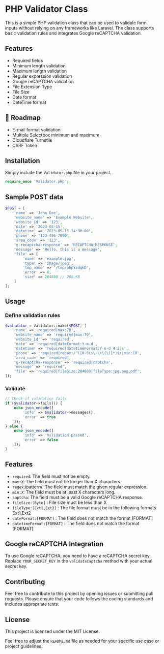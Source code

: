 # PHP Validator Class

This is a simple PHP validation class that can be used to validate form inputs without relying on any frameworks like Laravel. The class supports basic validation rules and integrates Google reCAPTCHA validation.

## Features

- Required fields
- Minimum length validation
- Maximum length validation
- Regular expression validation
- Google reCAPTCHA validation
- File Extension Type
- File Size
- Date format
- DateTime format

## 🎯 Roadmap

- E-mail format validation
- Multiple Selectbox minimum and maximum
- Cloudflare Turnstile
- CSRF Token

## Installation

Simply include the `Validator.php` file in your project.

```php
require_once 'Validator.php';
```

## Sample POST data
```php
$POST = [
    'name' => 'John Doe',
    'website_name' => 'Example Website',
    'website_id' => '123',
    'date' => '2023-05-15',
    'datetime' => '2023-05-15 14:30:00',
    'phone' => '123-456-7890',
    'area_code' => '123',
    'g-recaptcha-response' => 'RECAPTCHA_RESPONSE',
    'message' => 'Hello, this is a message',
    'file' => [
        'name' => 'example.jpg',
        'type' => 'image/jpeg',
        'tmp_name' => '/tmp/phpYzdqkD',
        'error' => 0,
        'size' => 204800 // 200 KB
    ]
];
```

## Usage
### Define validation rules
```php
$validator = Validator::make($POST, [
    'name' => 'required|max:70',
    'website_name' => 'required|max:70',
    'website_id' => 'required',
    'date' => 'required|dateFormat:Y-m-d',
    'datetime' => 'required|datetimeFormat:Y-m-d H:i:s',
    'phone' => 'required|regex:/^([0-9\s\-\+\(\)]*)$/|min:10',
    'area_code' => 'required',
    'g-recaptcha-response' => 'required|captcha',
    'message' => 'required',
    'file' => 'required|fileSize:204800|fileType:jpg,png,pdf',
]);
```

### Validate 
```php
// Check if validation fails
if ($validator->fails()) {
    echo json_encode([
        'info' => $validator->messages(),
        'error' => true
    ]);
} else {
    echo json_encode([
        'info' => 'Validation passed',
        'error' => false
    ]);
}
```

## Features

- `required`: The field must not be empty.
- `max:X`: The field must not be longer than X characters.
- `regex`:/pattern/: The field must match the given regular expression.
- `min:X`: The field must be at least X characters long.
- `captcha`: The field must be a valid Google reCAPTCHA response.
- `fileSize:[Byte]` : File size must be less than X
- `fileType:[Ext1,Ext2]` : The file format must be in the following formats Ext1,Ext2
- `dateFormat:[FORMAT]` : The field does not match the format [FORMAT]
- `datetimeFormat:[FORMAT]` : The field does not match the format [FORMAT]

## Google reCAPTCHA Integration

To use Google reCAPTCHA, you need to have a reCAPTCHA secret key. Replace `YOUR_SECRET_KEY` in the `validateCaptcha` method with your actual secret key.

## Contributing

Feel free to contribute to this project by opening issues or submitting pull requests. Please ensure that your code follows the coding standards and includes appropriate tests.

## License

This project is licensed under the MIT License.

Feel free to adjust the `README.md` file as needed for your specific use case or project guidelines.